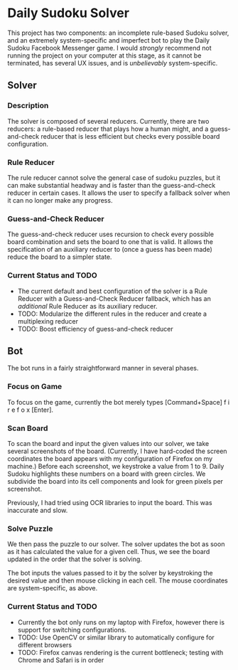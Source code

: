 # Daily Sudoku Solver
This project has two components: an incomplete rule-based Sudoku solver, and an extremely system-specific and imperfect bot to play the Daily Sudoku Facebook Messenger game.
I would *strongly* recommend not running the project on your computer at this stage, as it cannot be terminated, has several UX issues, and is *unbelievably* system-specific.

## Solver
### Description
The solver is composed of several reducers.
Currently, there are two reducers: a rule-based reducer that plays how a human might, and a guess-and-check reducer that is less efficient but checks every possible board configuration.
### Rule Reducer
The rule reducer cannot solve the general case of sudoku puzzles, but it can make substantial headway and is faster than the guess-and-check reducer in certain cases. It allows the user to specify a fallback solver when it can no longer make any progress.
### Guess-and-Check Reducer
The guess-and-check reducer uses recursion to check every possible board combination and sets the board to one that is valid. It allows the specification of an auxiliary reducer to (once a guess has been made) reduce the board to a simpler state.
### Current Status and TODO
- The current default and best configuration of the solver is a Rule Reducer with a Guess-and-Check Reducer fallback, which has an *additional* Rule Reducer as its auxiliary reducer.
- TODO: Modularize the different rules in the reducer  and create a multiplexing reducer
- TODO: Boost efficiency of guess-and-check reducer

## Bot
The bot runs in a fairly straightforward manner in several phases.

### Focus on Game
To focus on the game, currently the bot merely types [Command+Space] f i r e f o x [Enter].

### Scan Board
To scan the board and input the given values into our solver, we take several screenshots of the board.
(Currently, I have hard-coded the screen coordinates the board appears with my configuration of Firefox on my machine.)
Before each screenshot, we keystroke a value from 1 to 9.
Daily Sudoku highlights these numbers on a board with green circles.
We subdivide the board into its cell components and look for green pixels per screenshot.

Previously, I had tried using OCR libraries to input the board.
This was inaccurate and slow.

### Solve Puzzle
We then pass the puzzle to our solver.
The solver updates the bot as soon as it has calculated the value for a given cell.
Thus, we see the board updated in the order that the solver is solving.

The bot inputs the values passed to it by the solver by keystroking the desired value and then mouse clicking in each cell.
The mouse coordinates are system-specific, as above.

### Current Status and TODO
- Currently the bot only runs on my laptop with Firefox, however there is support for switching configurations.
- TODO: Use OpenCV or similar library to automatically configure for different browsers
- TODO: Firefox canvas rendering is the current bottleneck; testing with Chrome and Safari is in order

